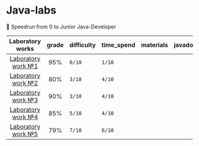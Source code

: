 # Java-labs
📒 Speedrun from 0 to Junior Java-Developer

|    **Laboratory works**    | **grade** | **difficulty** | **time_spend**  | **materials** | **javadoc** | 
|:--------------------------:|:---------:|:---------------|:----------------|:--------------|:-----------:|
| [Laboratory work №1](lab1) |   	95%	   | `0/10`           |   `1/10`		     |               |             |
| [Laboratory work №2](lab2) |    80%    | `3/10`	          |   `4/10`	       |               |             |	
| [Laboratory work №3](lab3) |   	90%	   | `3/10`           | 	`4/10`         |               |             | 
| [Laboratory work №4](lab4) |   	85%	   | `5/10`           | 	`4/10`         |               |             |
| [Laboratory work №5](lab5) |   	79%	   | `7/10`           | 	`6/10`         |               |             | 	

